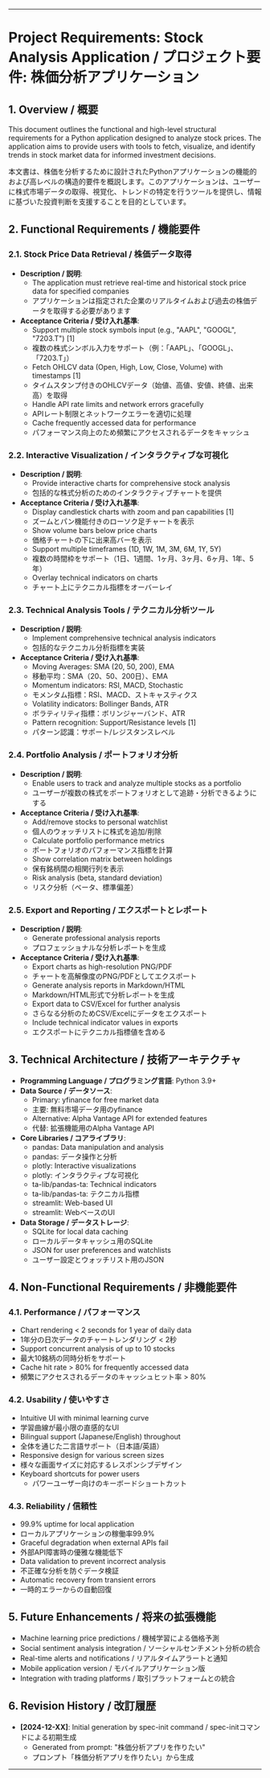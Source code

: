 --------------------------------------------------------------------------------
# Project Requirements: Stock Analysis Application / プロジェクト要件: 株価分析アプリケーション

## 1. Overview / 概要
This document outlines the functional and high-level structural requirements for a Python application designed to analyze stock prices. The application aims to provide users with tools to fetch, visualize, and identify trends in stock market data for informed investment decisions.

本文書は、株価を分析するために設計されたPythonアプリケーションの機能的および高レベルの構造的要件を概説します。このアプリケーションは、ユーザーに株式市場データの取得、視覚化、トレンドの特定を行うツールを提供し、情報に基づいた投資判断を支援することを目的としています。

## 2. Functional Requirements / 機能要件

### 2.1. Stock Price Data Retrieval / 株価データ取得
- **Description / 説明**: 
  - The application must retrieve real-time and historical stock price data for specified companies
  - アプリケーションは指定された企業のリアルタイムおよび過去の株価データを取得する必要があります
- **Acceptance Criteria / 受け入れ基準**:
  - Support multiple stock symbols input (e.g., "AAPL", "GOOGL", "7203.T") [1]
  - 複数の株式シンボル入力をサポート（例：「AAPL」、「GOOGL」、「7203.T」）
  - Fetch OHLCV data (Open, High, Low, Close, Volume) with timestamps [1]
  - タイムスタンプ付きのOHLCVデータ（始値、高値、安値、終値、出来高）を取得
  - Handle API rate limits and network errors gracefully
  - APIレート制限とネットワークエラーを適切に処理
  - Cache frequently accessed data for performance
  - パフォーマンス向上のため頻繁にアクセスされるデータをキャッシュ

### 2.2. Interactive Visualization / インタラクティブな可視化
- **Description / 説明**: 
  - Provide interactive charts for comprehensive stock analysis
  - 包括的な株式分析のためのインタラクティブチャートを提供
- **Acceptance Criteria / 受け入れ基準**:
  - Display candlestick charts with zoom and pan capabilities [1]
  - ズームとパン機能付きのローソク足チャートを表示
  - Show volume bars below price charts
  - 価格チャートの下に出来高バーを表示
  - Support multiple timeframes (1D, 1W, 1M, 3M, 6M, 1Y, 5Y)
  - 複数の時間枠をサポート（1日、1週間、1ヶ月、3ヶ月、6ヶ月、1年、5年）
  - Overlay technical indicators on charts
  - チャート上にテクニカル指標をオーバーレイ

### 2.3. Technical Analysis Tools / テクニカル分析ツール
- **Description / 説明**: 
  - Implement comprehensive technical analysis indicators
  - 包括的なテクニカル分析指標を実装
- **Acceptance Criteria / 受け入れ基準**:
  - Moving Averages: SMA (20, 50, 200), EMA
  - 移動平均：SMA（20、50、200日）、EMA
  - Momentum indicators: RSI, MACD, Stochastic
  - モメンタム指標：RSI、MACD、ストキャスティクス
  - Volatility indicators: Bollinger Bands, ATR
  - ボラティリティ指標：ボリンジャーバンド、ATR
  - Pattern recognition: Support/Resistance levels [1]
  - パターン認識：サポート/レジスタンスレベル

### 2.4. Portfolio Analysis / ポートフォリオ分析
- **Description / 説明**: 
  - Enable users to track and analyze multiple stocks as a portfolio
  - ユーザーが複数の株式をポートフォリオとして追跡・分析できるようにする
- **Acceptance Criteria / 受け入れ基準**:
  - Add/remove stocks to personal watchlist
  - 個人のウォッチリストに株式を追加/削除
  - Calculate portfolio performance metrics
  - ポートフォリオのパフォーマンス指標を計算
  - Show correlation matrix between holdings
  - 保有銘柄間の相関行列を表示
  - Risk analysis (beta, standard deviation)
  - リスク分析（ベータ、標準偏差）

### 2.5. Export and Reporting / エクスポートとレポート
- **Description / 説明**: 
  - Generate professional analysis reports
  - プロフェッショナルな分析レポートを生成
- **Acceptance Criteria / 受け入れ基準**:
  - Export charts as high-resolution PNG/PDF
  - チャートを高解像度のPNG/PDFとしてエクスポート
  - Generate analysis reports in Markdown/HTML
  - Markdown/HTML形式で分析レポートを生成
  - Export data to CSV/Excel for further analysis
  - さらなる分析のためCSV/Excelにデータをエクスポート
  - Include technical indicator values in exports
  - エクスポートにテクニカル指標値を含める

## 3. Technical Architecture / 技術アーキテクチャ
- **Programming Language / プログラミング言語**: Python 3.9+
- **Data Source / データソース**: 
  - Primary: yfinance for free market data
  - 主要: 無料市場データ用のyfinance
  - Alternative: Alpha Vantage API for extended features
  - 代替: 拡張機能用のAlpha Vantage API
- **Core Libraries / コアライブラリ**:
  - pandas: Data manipulation and analysis
  - pandas: データ操作と分析
  - plotly: Interactive visualizations
  - plotly: インタラクティブな可視化
  - ta-lib/pandas-ta: Technical indicators
  - ta-lib/pandas-ta: テクニカル指標
  - streamlit: Web-based UI
  - streamlit: WebベースのUI
- **Data Storage / データストレージ**:
  - SQLite for local data caching
  - ローカルデータキャッシュ用のSQLite
  - JSON for user preferences and watchlists
  - ユーザー設定とウォッチリスト用のJSON

## 4. Non-Functional Requirements / 非機能要件

### 4.1. Performance / パフォーマンス
- Chart rendering < 2 seconds for 1 year of daily data
- 1年分の日次データのチャートレンダリング < 2秒
- Support concurrent analysis of up to 10 stocks
- 最大10銘柄の同時分析をサポート
- Cache hit rate > 80% for frequently accessed data
- 頻繁にアクセスされるデータのキャッシュヒット率 > 80%

### 4.2. Usability / 使いやすさ
- Intuitive UI with minimal learning curve
- 学習曲線が最小限の直感的なUI
- Bilingual support (Japanese/English) throughout
- 全体を通じた二言語サポート（日本語/英語）
- Responsive design for various screen sizes
- 様々な画面サイズに対応するレスポンシブデザイン
- Keyboard shortcuts for power users
  - パワーユーザー向けのキーボードショートカット

### 4.3. Reliability / 信頼性
- 99.9% uptime for local application
- ローカルアプリケーションの稼働率99.9%
- Graceful degradation when external APIs fail
- 外部API障害時の優雅な機能低下
- Data validation to prevent incorrect analysis
- 不正確な分析を防ぐデータ検証
- Automatic recovery from transient errors
- 一時的エラーからの自動回復

## 5. Future Enhancements / 将来の拡張機能
- Machine learning price predictions / 機械学習による価格予測
- Social sentiment analysis integration / ソーシャルセンチメント分析の統合
- Real-time alerts and notifications / リアルタイムアラートと通知
- Mobile application version / モバイルアプリケーション版
- Integration with trading platforms / 取引プラットフォームとの統合

## 6. Revision History / 改訂履歴
- **[2024-12-XX]**: Initial generation by spec-init command / spec-initコマンドによる初期生成
  - Generated from prompt: "株価分析アプリを作りたい"
  - プロンプト「株価分析アプリを作りたい」から生成

--------------------------------------------------------------------------------